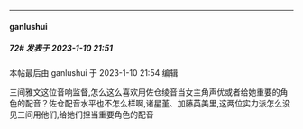 

*****

####  ganlushui  
##### 72#       发表于 2023-1-10 21:51

 本帖最后由 ganlushui 于 2023-1-10 21:54 编辑 

三间雅文这位音响监督,怎么这么喜欢用佐仓绫音当女主角声优或者给她重要的角色的配音？佐仓配音水平也不怎么样啊,诸星堇、加藤英美里,这两位实力派怎么没见三间用他们,给她们担当重要角色的配音

